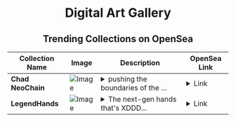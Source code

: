 <div align="center">

# Digital Art Gallery

## Trending Collections on OpenSea

| Collection Name                       | Image                                                                                     | Description                       | OpenSea Link                                                                                          |
|---------------------------------------|-------------------------------------------------------------------------------------------|-----------------------------------|--------------------------------------------------------------------------------------------------------|
| **Chad NeoChain** | ![Image](https://i.seadn.io/s/raw/files/569ecb0907d1bf556994f09728d0de6f.jpg?w=500&auto=format?w=200&auto=format) | <details><summary>pushing the boundaries of the ...</summary>pushing the boundaries of the based future of finance</details> | <details><summary>Link</summary>[Chad NeoChain](https://opensea.io/collection/chad-neochain)</details> |
| **LegendHands** | ![Image](https://i.seadn.io/s/raw/files/8ff7a6fc48af83461e0ac85acd1eabc2.webp?w=500&auto=format?w=200&auto=format) | <details><summary>The next-gen hands that's XDDD...</summary>The next-gen hands that's XDDDDDDDDDDDDD web3</details> | <details><summary>Link</summary>[LegendHands](https://opensea.io/collection/legendhands)</details> |

</div>